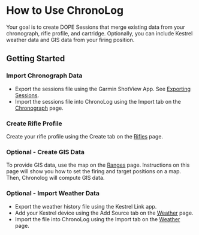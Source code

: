 # How to Use ChronoLog


Your goal is to create DOPE Sessions that merge existing data from your chronograph, rifle profile, and cartridge. Optionally, you
can include Kestrel weather data and GIS data from your firing position.

## Getting Started

### Import Chronograph Data

- Export the sessions file using the Garmin ShotView App. See [Exporting Sessions](https://support.garmin.com/en-US/?faq=PAkjM4MDQP1sTBF5nXrgI9).
- Import the sessions file into ChronoLog using the Import tab on the [Chronograph](https://chronolog.streamlit.app/Chronograph) page.  

### Create Rifle Profile
Create your rifle profile using the Create tab on the [Rifles](https://chronolog.streamlit.app/Rifles) page.

### Optional - Create GIS Data
To provide GIS data, use the map on the [Ranges](https://chronolog.streamlit.app/Ranges) page.  Instructions on this
page will show you how to set the firing and target positions on a map. Then, Chronolog will compute GIS data.

### Optional - Import Weather Data

- Export the weather history file using the Kestrel Link app. 
- Add your Kestrel device using the Add Source tab on the [Weather](https://chronolog.streamlit.app/Weather) page.
- Import the file into ChronoLog using the Import tab on the [Weather](https://chronolog.streamlit.app/Weather) page.  


